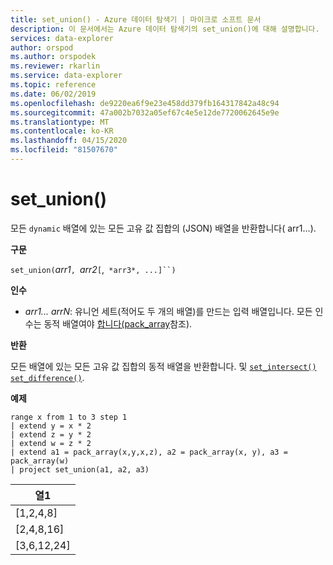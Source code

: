 ```yaml
---
title: set_union() - Azure 데이터 탐색기 | 마이크로 소프트 문서
description: 이 문서에서는 Azure 데이터 탐색기의 set_union()에 대해 설명합니다.
services: data-explorer
author: orspod
ms.author: orspodek
ms.reviewer: rkarlin
ms.service: data-explorer
ms.topic: reference
ms.date: 06/02/2019
ms.openlocfilehash: de9220ea6f9e23e458dd379fb164317842a48c94
ms.sourcegitcommit: 47a002b7032a05ef67c4e5e12de7720062645e9e
ms.translationtype: MT
ms.contentlocale: ko-KR
ms.lasthandoff: 04/15/2020
ms.locfileid: "81507670"
---
```

# <a name="set_union"></a>set_union()

모든 `dynamic` 배열에 있는 모든 고유 값 집합의 (JSON) 배열을 반환합니다( arr1...).

**구문**

`set_union(`*arr1*`, `*arr2*`[`,` *arr3*, ...]``)`

**인수**

* *arr1... arrN*: 유니언 세트(적어도 두 개의 배열)를 만드는 입력 배열입니다. 모든 인수는 동적 배열여야 [합니다(pack_array](packarrayfunction.md)참조). 

**반환**

모든 배열에 있는 모든 고유 값 집합의 동적 배열을 반환합니다. 및 [`set_intersect()`](setintersectfunction.md) [`set_difference()`](setdifferencefunction.md).

**예제**

```kusto
range x from 1 to 3 step 1
| extend y = x * 2
| extend z = y * 2
| extend w = z * 2
| extend a1 = pack_array(x,y,x,z), a2 = pack_array(x, y), a3 = pack_array(w)
| project set_union(a1, a2, a3)
```

|열1|
|---|
|[1,2,4,8]|
|[2,4,8,16]|
|[3,6,12,24]|